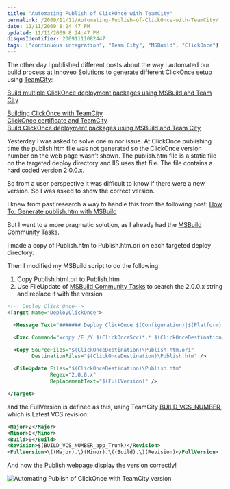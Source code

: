 ```yaml
---
title: "Automating Publish of ClickOnce with TeamCity"
permalink: /2009/11/11/Automating-Publish-of-ClickOnce-with-TeamCity/
date: 11/11/2009 8:24:47 PM
updated: 11/11/2009 8:24:47 PM
disqusIdentifier: 20091111082447
tags: ["continuous integration", "Team City", "MSBuild", "ClickOnce"]
---
```

The other day I published different posts about the way I automated our build process at [Innoveo Solutions](http://www.innoveo.com/) to generate different ClickOnce setup using [TeamCity](http://www.jetbrains.com/teamcity/index.html): 

[Build multiple ClickOnce deployment packages using MSBuild and Team City](http://weblogs.asp.net/lkempe/archive/2009/11/03/build-multiple-clickonce-deployment-packages-using-msbuild-and-team-city.aspx)      
<!-- more -->
[Building ClickOnce with TeamCity](http://weblogs.asp.net/lkempe/archive/2009/11/02/building-clickonce-with-teamcity.aspx)      
[ClickOnce certificate and TeamCity](http://weblogs.asp.net/lkempe/archive/2009/11/02/clickonce-certificate-and-teamcity.aspx)      
[Build ClickOnce deployment packages using MSBuild and Team City](http://weblogs.asp.net/lkempe/archive/2009/10/27/build-clickonce-deployment-packages-using-msbuild-and-team-city.aspx)

Yesterday I was asked to solve one minor issue. At ClickOnce publishing time the publish.htm file was not generated so the ClickOnce version number on the web page wasn’t shown. The publish.htm file is a static file on the targeted deploy directory and IIS uses that file. The file contains a hard coded version 2.0.0.x.

So from a user perspective it was difficult to know if there were a new version. So I was asked to show the correct version.

I knew from past research a way to handle this from the following post: [How To: Generate publish.htm with MSBuild](http://blogs.msdn.com/mwade/archive/2009/02/28/how-to-generate-publish-htm-with-msbuild.aspx)

But I went to a more pragmatic solution, as I already had the [MSBuild Community Tasks](http://msbuildtasks.tigris.org/).

I made a copy of Publish.htm to Publish.htm.ori on each targeted deploy directory.

Then I modified my MSBuild script to do the following:

1.  Copy Publish.html.ori to Publish.htm
2.  Use FileUpdate of [MSBuild Community Tasks](http://msbuildtasks.tigris.org/) to search the 2.0.0.x string and replace it with the version 

```xml
<!-- Deploy Click Once-->
<Target Name="DeployClickOnce">

  <Message Text="####### Deploy ClickOnce $(Configuration)|$(Platform)  ---------#" />

  <Exec Command="xcopy /E /Y $(ClickOnceSrc)*.* $(ClickOnceDestination)" />

  <Copy SourceFiles="$(ClickOnceDestination)\Publish.htm.ori"
        DestinationFiles="$(ClickOnceDestination)\Publish.htm" />

  <FileUpdate Files="$(ClickOnceDestination)\Publish.htm"
              Regex="2.0.0.x"
              ReplacementText="$(FullVersion)" />

</Target>
```

and the FullVersion is defined as this, using TeamCity [BUILD_VCS_NUMBER](http://www.jetbrains.net/confluence/display/TCD4/Predefined+Properties), which is Latest VCS revision:

```xml
<Major>2</Major>
<Minor>0</Minor>
<Build>0</Build>
<Revision>$(BUILD_VCS_NUMBER_app_Trunk)</Revision>
<FullVersion>\((Major).\)(Minor).\((Build).\)(Revision)</FullVersion>
```  

And now the Publish webpage display the version correctly!

![Automating Publish of ClickOnce with TeamCity version](/images/2009/Automating-Publish-of-ClickOnce-with-TeamCity.png)
